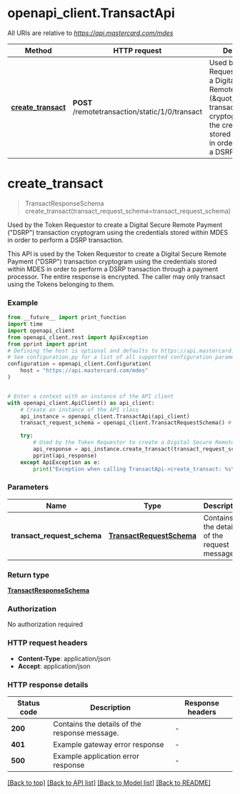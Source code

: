 # openapi_client.TransactApi

All URIs are relative to *https://api.mastercard.com/mdes*

Method | HTTP request | Description
------------- | ------------- | -------------
[**create_transact**](TransactApi.md#create_transact) | **POST** /remotetransaction/static/1/0/transact | Used by the Token Requestor to create a Digital Secure Remote Payment (\&quot;DSRP\&quot;) transaction cryptogram using the credentials stored within MDES in order to perform a DSRP transaction.


# **create_transact**
> TransactResponseSchema create_transact(transact_request_schema=transact_request_schema)

Used by the Token Requestor to create a Digital Secure Remote Payment (\"DSRP\") transaction cryptogram using the credentials stored within MDES in order to perform a DSRP transaction.

This API is used by the Token Requestor to create a Digital Secure Remote Payment (\"DSRP\") transaction cryptogram using the credentials stored within MDES in order to perform a DSRP transaction through a payment processor.  The entire response is encrypted. The caller may only transact using the Tokens belonging to them. 

### Example

```python
from __future__ import print_function
import time
import openapi_client
from openapi_client.rest import ApiException
from pprint import pprint
# Defining the host is optional and defaults to https://api.mastercard.com/mdes
# See configuration.py for a list of all supported configuration parameters.
configuration = openapi_client.Configuration(
    host = "https://api.mastercard.com/mdes"
)


# Enter a context with an instance of the API client
with openapi_client.ApiClient() as api_client:
    # Create an instance of the API class
    api_instance = openapi_client.TransactApi(api_client)
    transact_request_schema = openapi_client.TransactRequestSchema() # TransactRequestSchema | Contains the details of the request message.  (optional)

    try:
        # Used by the Token Requestor to create a Digital Secure Remote Payment (\"DSRP\") transaction cryptogram using the credentials stored within MDES in order to perform a DSRP transaction.
        api_response = api_instance.create_transact(transact_request_schema=transact_request_schema)
        pprint(api_response)
    except ApiException as e:
        print("Exception when calling TransactApi->create_transact: %s\n" % e)
```

### Parameters

Name | Type | Description  | Notes
------------- | ------------- | ------------- | -------------
 **transact_request_schema** | [**TransactRequestSchema**](TransactRequestSchema.md)| Contains the details of the request message.  | [optional] 

### Return type

[**TransactResponseSchema**](TransactResponseSchema.md)

### Authorization

No authorization required

### HTTP request headers

 - **Content-Type**: application/json
 - **Accept**: application/json

### HTTP response details
| Status code | Description | Response headers |
|-------------|-------------|------------------|
**200** | Contains the details of the response message.  |  -  |
**401** | Example gateway error response  |  -  |
**500** | Example application error response  |  -  |

[[Back to top]](#) [[Back to API list]](../README.md#documentation-for-api-endpoints) [[Back to Model list]](../README.md#documentation-for-models) [[Back to README]](../README.md)


